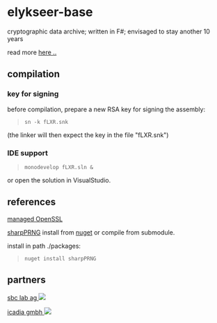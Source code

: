 # elykseer-base

cryptographic data archive; written in F#; envisaged to stay another 10 years

read more [here ..](https://codiepp.github.io/elykseer-base/)



## compilation

### key for signing

before compilation, prepare a new RSA key for signing the assembly:

> ``sn -k fLXR.snk``

(the linker will then expect the key in the file "fLXR.snk")

### IDE support

> ``monodevelop fLXR.sln &``

or open the solution in VisualStudio.


## references

[managed OpenSSL](https://github.com/openssl-net/openssl-net)

[sharpPRNG](https://github.com/CodiePP/prngsharp) install from [nuget](https://www.nuget.org/packages/sharpPRNG) or compile from submodule.

install in path ./packages:

> ``nuget install sharpPRNG``



## partners

[sbc lab ag ![](http://www.sbclab.com/img/sbclsml.png)](http://www.sbclab.com)

[icadia gmbh ![](http://www.icadia.ch/img/ICADIA_Shape_Text.png)](http://www.icadia.ch)


